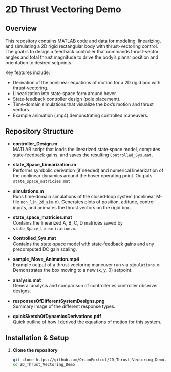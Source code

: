 # 2D Thrust Vectoring Demo

## Overview

This repository contains MATLAB code and data for modeling, linearizing, and simulating a 2D rigid rectangular body with thrust-vectoring control. The goal is to design a feedback controller that commands thrust-vector angles and total thrust magnitude to drive the body’s planar position and orientation to desired setpoints.

Key features include:
- Derivation of the nonlinear equations of motion for a 2D rigid box with thrust‐vectoring.
- Linearization into state‐space form around hover.
- State‐feedback controller design (pole placement).
- Time‐domain simulations that visualize the box’s motion and thrust vectors.
- Example animation (.mp4) demonstrating controlled maneuvers.

## Repository Structure


- **controller_Design.m**  
  MATLAB script that loads the linearized state‐space model, computes state‐feedback gains, and saves the resulting `Controlled_Sys.mat`.

- **state_Space_Linearization.m**  
  Performs symbolic derivation (if needed) and numerical linearization of the nonlinear dynamics around the hover operating point. Outputs `state_space_matricies.mat`.

- **simulations.m**  
  Runs time‐domain simulations of the closed‐loop system (nonlinear M‐file `non_lin_2d_sim.m`). Generates plots of position, attitude, control inputs, and animates the thrust vectors on the rigid box.

- **state_space_matricies.mat**  
  Contains the linearized A, B, C, D matrices saved by `state_Space_Linearization.m`.

- **Controlled_Sys.mat**  
  Contains the state‐space model with state‐feedback gains and any precomputed DC gain scaling.

- **sample_Move_Animation.mp4**  
  Example output of a thrust‐vectoring maneuver run via `simulations.m`. Demonstrates the box moving to a new (x, y, θ) setpoint.
  
- **analysis.mat**  
  General analysis and comparison of controller vs controller observer designs.
  
- **responsesOfDifferentSystemDesigns.png**  
  Summary image of the different response types.

- **quickSketchOfDynamicsDerivations.pdf**  
  Quick outline of how I derived the equations of motion for this system.
  


## Installation & Setup

1. **Clone the repository**  
   ```bash
   git clone https://github.com/OrionFoxtrot/2D_Thrust_Vectoring_Demo.git
   cd 2D_Thrust_Vectoring_Demo
